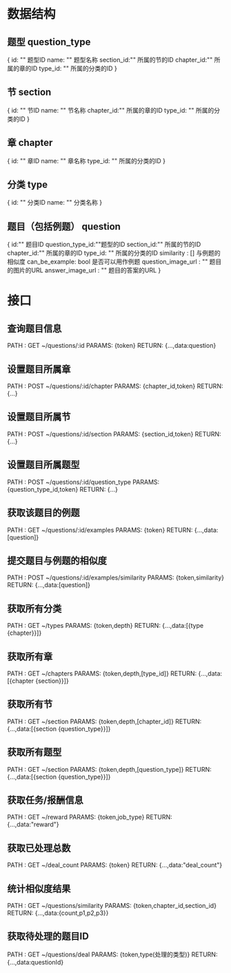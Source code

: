 # 数据结构

## 题型 question_type
{
  id: ""  题型ID
  name: "" 题型名称
  section_id:"" 所属的节的ID
  chapter_id:"" 所属的章的ID
  type_id: "" 所属的分类的ID
}

## 节 section
{
  id: ""  节ID
  name: "" 节名称
  chapter_id:"" 所属的章的ID
  type_id: "" 所属的分类的ID
}

## 章 chapter
{
  id: ""  章ID
  name: "" 章名称
  type_id: "" 所属的分类的ID
}

## 分类 type
{
  id: ""  分类ID
  name: "" 分类名称
}

## 题目（包括例题） question

{
  id:"" 题目ID
  question_type_id:""题型的ID
  section_id:"" 所属的节的ID
  chapter_id:"" 所属的章的ID
  type_id: "" 所属的分类的ID
  similarity : [] 与例题的相似度
  can_be_example: bool 是否可以用作例题
  question_image_url : "" 题目的图片的URL
  answer_image_url : "" 题目的答案的URL
}

# 接口 

## 查询题目信息
PATH : GET  ~/questions/:id
PARAMS: {token}
RETURN: {...,data:question}

## 设置题目所属章
PATH : POST  ~/questions/:id/chapter
PARAMS: {chapter_id,token}
RETURN: {...}

## 设置题目所属节
PATH : POST  ~/questions/:id/section
PARAMS: {section_id,token}
RETURN: {...}

## 设置题目所属题型
PATH : POST  ~/questions/:id/question_type
PARAMS: {question_type_id,token}
RETURN: {...}

## 获取该题目的例题
PATH : GET  ~/questions/:id/examples
PARAMS: {token}
RETURN: {...,data:[question]}

## 提交题目与例题的相似度
PATH : POST  ~/questions/:id/examples/similarity
PARAMS: {token,similarity}
RETURN: {...,data:[question]}

## 获取所有分类
PATH : GET  ~/types
PARAMS: {token,depth}
RETURN: {...,data:[{type {chapter}}]}

## 获取所有章
PATH : GET  ~/chapters
PARAMS: {token,depth,[type_id]}
RETURN: {...,data:[{chapter {section}}]}

## 获取所有节
PATH : GET  ~/section
PARAMS: {token,depth,[chapter_id]}
RETURN: {...,data:[{section {question_type}}]}

## 获取所有题型
PATH : GET  ~/section
PARAMS: {token,depth,[question_type]}
RETURN: {...,data:[{section {question_type}}]}

## 获取任务/报酬信息
PATH : GET  ~/reward
PARAMS: {token,job_type}
RETURN: {...,data:"reward"}

## 获取已处理总数
PATH : GET  ~/deal_count
PARAMS: {token}
RETURN: {...,data:"deal_count"}

## 统计相似度结果
PATH : GET  ~/questions/similarity
PARAMS: {token,chapter_id,section_id}
RETURN: {...,data:{count,p1,p2,p3}}

## 获取待处理的题目ID
PATH : GET  ~/questions/deal
PARAMS: {token,type(处理的类型)}
RETURN: {...,data:questionId}

